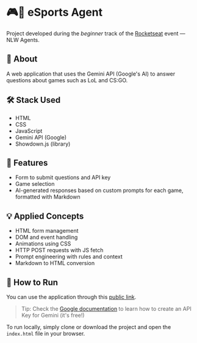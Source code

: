 # 🎮🤖 eSports Agent

Project developed during the *beginner* track of the [Rocketseat](https://rocketseat.com.br) event — NLW Agents.

## 📌 About

A web application that uses the Gemini API (Google's AI) to answer questions about games such as LoL and CS:GO.

## 🛠 Stack Used

- HTML
- CSS
- JavaScript
- Gemini API (Google)
- Showdown.js (library)

## 📂 Features

- Form to submit questions and API key
- Game selection
- AI-generated responses based on custom prompts for each game, formatted with Markdown

## 💡 Applied Concepts

- HTML form management
- DOM and event handling
- Animations using CSS
- HTTP POST requests with JS fetch
- Prompt engineering with rules and context
- Markdown to HTML conversion

## 🚀 How to Run

You can use the application through this [public link]().
> Tip: Check the [Google documentation](https://ai.google.dev/gemini-api/docs/api-key) to learn how to create an API Key for Gemini (it's free!)

To run locally, simply clone or download the project and open the `index.html` file in your browser.